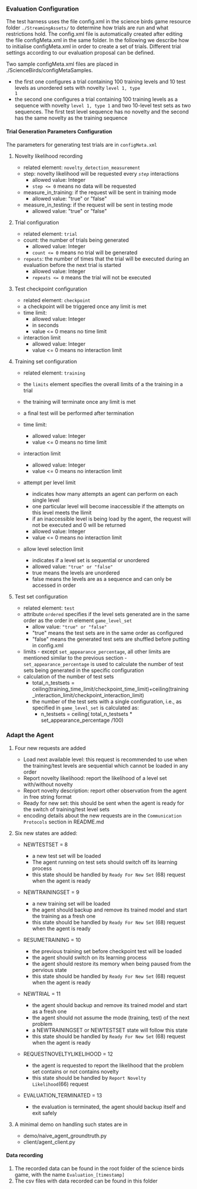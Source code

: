 ### Evaluation Configuration 
The test harness uses the file config.xml in the science birds game resource folder <code>./StreamingAssets/</code> to determine how trials are run and what restrictions hold. The config.xml file is automatically created after editing the file configMeta.xml in the same folder.
In the following we describe how to initialise configMeta.xml in order to create a set of trials. Different trial settings according to our evaluation proposal can be defined.

Two sample configMeta.xml files are placed in ./ScienceBirds/configMetaSamples.
  - the first one configures a trial containing 100 training levels and 10 test levels as unordered sets with novelty <code>level 1, type 1</code> 
  - the second one configures a trial containing 100 training levels as a sequence with novelty <code>level 1, type 1</code> and two 10-level test sets as two sequences. The first test level sequence has no novelty and the second has the same novelty as the training sequence  
 
#### Trial Generation Parameters Configuration
The parameters for generating test trials are in <code>configMeta.xml</code>

1. Novelty likelihood recording
    - related element: <code>novelty_detection_measurement</code>
    - step: novelty likelihood will be requested every <code>$step$</code> interactions
        - allowed value: Integer
        - <code>step <= 0</code> means no data will be requested 
    - measure_in_training: if the request will be sent in training mode
        - allowed value: "true" or "false"
    - measure_in_testing: if the request will be sent in testing mode
        - allowed value: "true" or "false"
    
2. Trial configuration
    - related element: <code>trial</code>
    - count: the number of trials being generated
        - allowed value: Integer
        - <code>count <= 0</code> means no trial will be generated
    - <code>repeats</code>: the number of times that the trial will be executed during an evaluation before the next trial is started
        - allowed value: Integer
        - <code>repeats <= 0</code> means the trial will not be executed

3. Test checkpoint configuration
    - related element: <code>checkpoint</code>    
    - a checkpoint will be triggered once any limit is met 
    - time limit:
        - allowed value: Integer
        - in seconds
        - value <= 0 means no time limit
     - interaction limit
         - allowed value: Integer
         - value <= 0 means no interaction limit

 4. Training set configuration
     - related element: <code>training</code>
     -  the <code>limits</code> element specifies the overall limits of a the training in a trial
     -  the training will terminate once any limit is met
     - a final test will be performed after termination

     - time limit:
        - allowed value: Integer
        - value <= 0 means no time limit
     - interaction limit
         - allowed value: Integer
         - value <= 0 means no interaction limit
    - attempt per level limit
         - indicates how many attempts an agent can perform on each single level
         - one particular level will become inaccessible if the attempts on this level meets the llimit  
         - if an inaccessible level is being load by the agent, the request will not be executed and 0 will be returned
         - allowed value: Integer
         - value <= 0 means no interaction limit        
    - allow level selection limit
         - indicates if a level set is sequential or unordered
         - allowed value: <code>"true" or "false"</code>
         - true means the levels are unordered
         - false means the levels are as a sequence and can only be accessed in order

5. Test set configuration
      - related element: <code>test</code>
      - attribute <code>ordered</code> specifies if the level sets generated are in the same order as the order in element <code>game_level_set</code>
          - allow value:  <code>"true" or "false"</code>
          - "true" means the test sets are in the same order as configured
          - "false" means the generated test sets are shuffled before putting in config.xml
      - limits
            - except <code>set_appearance_percentage</code>, all other limits are mentioned similar to the previous section
            - <code>set_appearance_percentage</code> is used to calculate the number of test sets being generated in the specific configuration
      - calculation of the number of test sets
          - total_n_testsets = ceiling(training_time_limit/checkpoint_time_limit)+ceiling(training_interaction_limit/checkpoint_interaction_limit)
           - the number of the test sets with a single configuration, i.e., as specified in <code>game_level_set</code> is calculated as:
               - n_testsets = ceiling( total_n_testsets *  set_appearance_percentage /100)
           
                          
### Adapt the Agent
1. Four new requests are added
    - Load next available level: this request is recommended to use when the training/test levels are sequential which cannot be loaded in any order 
    - Report novelty likelihood: report the likelihood of a level set with/without novelty
    - Report novelty description: report other observation from the agent in free string format
    - Ready for new set: this should be sent when the agent is ready for the switch of training/test level sets  
    - encoding details about the new requests are in the <code>Communication Protocols</code> section in README.md
2. Six new states are added:
    - NEWTESTSET = 8
        - a new test set will be loaded 
        - The agent running on test sets should switch off its learning process 
        - this state should be handled by <code>Ready For New Set</code> (68) request when the agent is ready
    - NEWTRAININGSET = 9
        - a new training set will be loaded
        - the agent should backup and remove its trained model and start the training as a fresh one 
        - this state should be handled by <code>Ready For New Set</code> (68) request when the agent is ready
    - RESUMETRAINING = 10
        - the previous training set before checkpoint test will be loaded
        - the agent should switch on its learning process
        - the agent should restore its memory when being paused from the pervious state 
        - this state should be handled by <code>Ready For New Set</code> (68) request when the agent is ready
    - NEWTRIAL = 11
        - the agent should backup and remove its trained model and start as a fresh one
        - the agent should not assume the mode (training, test) of the next problem
        - a NEWTRAININGSET or NEWTESTSET state will follow this state
        - this state should be handled by <code>Ready For New Set</code> (68) request when the agent is ready
    - REQUESTNOVELTYLIKELIHOOD = 12
        - the agent is requested to report the likelihood that the problem set contains or not contains novelty
        - this state should be handled by <code>Report Novelty Likelihood</code>(66) request
        
    - EVALUATION_TERMINATED = 13
        - the evaluation is terminated, the agent should backup itself and exit safely
        
 3. A minimal demo on handling such states are in
       - demo/naive_agent_groundtruth.py 
       - client/agent_client.py

#### Data recording
1. The recorded data can be found in the root folder of the science birds game, with the name <code>Evaluation_[timestamp]</code>
2. The csv files with data recorded can be found in this folder
